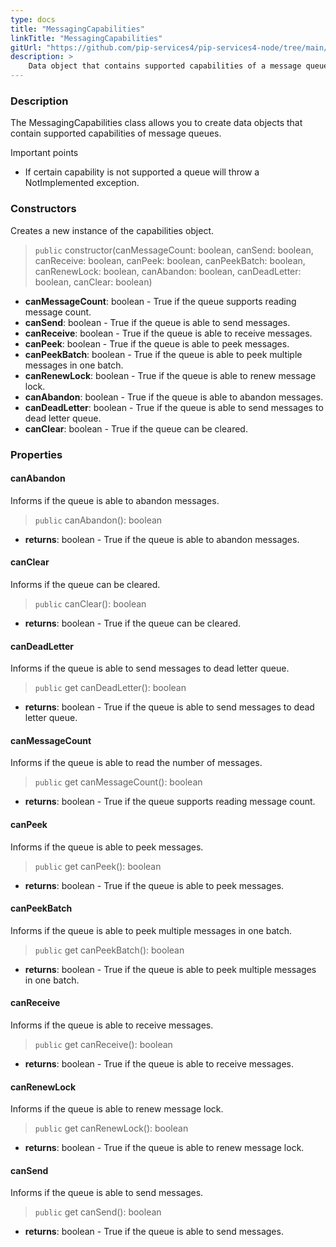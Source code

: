 ```yaml
---
type: docs
title: "MessagingCapabilities"
linkTitle: "MessagingCapabilities"
gitUrl: "https://github.com/pip-services4/pip-services4-node/tree/main/pip-services4-messaging-node"
description: >
    Data object that contains supported capabilities of a message queue. 
---
```


### Description

The MessagingCapabilities class allows you to create data objects that contain supported capabilities of message queues.

Important points

- If certain capability is not supported a queue will throw a NotImplemented exception.

### Constructors

Creates a new instance of the capabilities object.

> `public` constructor(canMessageCount: boolean, canSend: boolean, canReceive: boolean, canPeek: boolean, canPeekBatch: boolean, canRenewLock: boolean, canAbandon: boolean, canDeadLetter: boolean, canClear: boolean)



- **canMessageCount**: boolean - True if the queue supports reading message count.
- **canSend**: boolean - True if the queue is able to send messages.
- **canReceive**: boolean - True if the queue is able to receive messages.
- **canPeek**: boolean - True if the queue is able to peek messages.
- **canPeekBatch**: boolean - True if the queue is able to peek multiple messages in one batch.
- **canRenewLock**: boolean - True if the queue is able to renew message lock.
- **canAbandon**: boolean - True if the queue is able to abandon messages.
- **canDeadLetter**: boolean - True if the queue is able to send messages to dead letter queue.
- **canClear**: boolean - True if the queue can be cleared.


### Properties


#### canAbandon
Informs if the queue is able to abandon messages.

> `public` canAbandon(): boolean

- **returns**: boolean - True if the queue is able to abandon messages.


#### canClear
Informs if the queue can be cleared.

> `public` canClear(): boolean

- **returns**: boolean - True if the queue can be cleared.


#### canDeadLetter
Informs if the queue is able to send messages to dead letter queue.

> `public` get canDeadLetter(): boolean

- **returns**: boolean - True if the queue is able to send messages to dead letter queue.


#### canMessageCount
Informs if the queue is able to read the number of messages.

> `public` get canMessageCount(): boolean

- **returns**: boolean - True if the queue supports reading message count.


#### canPeek
Informs if the queue is able to peek messages.

> `public` get canPeek(): boolean

- **returns**: boolean - True if the queue is able to peek messages.


#### canPeekBatch
Informs if the queue is able to peek multiple messages in one batch.

> `public` get canPeekBatch(): boolean

- **returns**: boolean - True if the queue is able to peek multiple messages in one batch.


#### canReceive
Informs if the queue is able to receive messages.

> `public` get canReceive(): boolean

- **returns**: boolean - True if the queue is able to receive messages.


#### canRenewLock
Informs if the queue is able to renew message lock.

> `public` get canRenewLock(): boolean

- **returns**: boolean - True if the queue is able to renew message lock.


#### canSend
Informs if the queue is able to send messages.

> `public` get canSend(): boolean

- **returns**: boolean - True if the queue is able to send messages.
